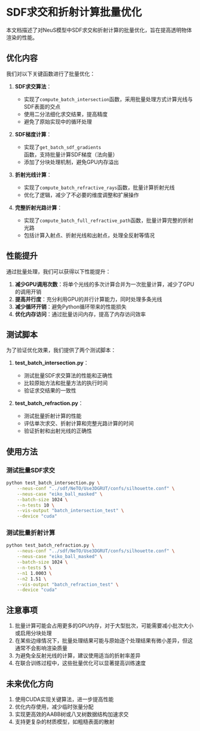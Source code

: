 # SDF求交和折射计算批量优化

本文档描述了对NeuS模型中SDF求交和折射计算的批量优化，旨在提高透明物体渲染的性能。

## 优化内容

我们对以下关键函数进行了批量优化：

1. **SDF求交算法**：
   - 实现了`compute_batch_intersection`函数，采用批量处理方式计算光线与SDF表面的交点
   - 使用二分法细化求交结果，提高精度
   - 避免了原始实现中的循环处理

2. **SDF梯度计算**：
   - 实现了`get_batch_sdf_gradients`函数，支持批量计算SDF梯度（法向量）
   - 添加了分块处理机制，避免GPU内存溢出

3. **折射光线计算**：
   - 实现了`compute_batch_refractive_rays`函数，批量计算折射光线
   - 优化了逻辑，减少了不必要的维度调整和扩展操作

4. **完整折射光路计算**：
   - 实现了`compute_batch_full_refractive_path`函数，批量计算完整的折射光路
   - 包括计算入射点、折射光线和出射点，处理全反射等情况

## 性能提升

通过批量处理，我们可以获得以下性能提升：

1. **减少GPU调用次数**：将单个光线的多次计算合并为一次批量计算，减少了GPU的调用开销
2. **提高并行度**：充分利用GPU的并行计算能力，同时处理多条光线
3. **减少循环开销**：避免Python循环带来的性能损失
4. **优化内存访问**：通过批量访问内存，提高了内存访问效率

## 测试脚本

为了验证优化效果，我们提供了两个测试脚本：

1. **test_batch_intersection.py**：
   - 测试批量SDF求交算法的性能和正确性
   - 比较原始方法和批量方法的执行时间
   - 验证求交结果的一致性

2. **test_batch_refraction.py**：
   - 测试批量折射计算的性能
   - 评估单次求交、折射计算和完整光路计算的时间
   - 验证折射和出射光线的正确性

## 使用方法

### 测试批量SDF求交

```bash
python test_batch_intersection.py \
    --neus-conf "../sdf/NeTO/Use3DGRUT/confs/silhouette.conf" \
    --neus-case "eiko_ball_masked" \
    --batch-size 1024 \
    --n-tests 10 \
    --vis-output "batch_intersection_test" \
    --device "cuda"
```

### 测试批量折射计算

```bash
python test_batch_refraction.py \
    --neus-conf "../sdf/NeTO/Use3DGRUT/confs/silhouette.conf" \
    --neus-case "eiko_ball_masked" \
    --batch-size 1024 \
    --n-tests 5 \
    --n1 1.0003 \
    --n2 1.51 \
    --vis-output "batch_refraction_test" \
    --device "cuda"
```

## 注意事项

1. 批量计算可能会占用更多的GPU内存，对于大型批次，可能需要减小批次大小或启用分块处理
2. 在某些边缘情况下，批量处理结果可能与原始逐个处理结果有微小差异，但这通常不会影响渲染质量
3. 为避免全反射光线的计算，建议使用适当的折射率差异
4. 在联合训练过程中，这些批量优化可以显著提高训练速度

## 未来优化方向

1. 使用CUDA实现关键算法，进一步提高性能
2. 优化内存使用，减少临时张量分配
3. 实现更高效的AABB树或八叉树数据结构加速求交
4. 支持更复杂的材质模型，如粗糙表面的散射 